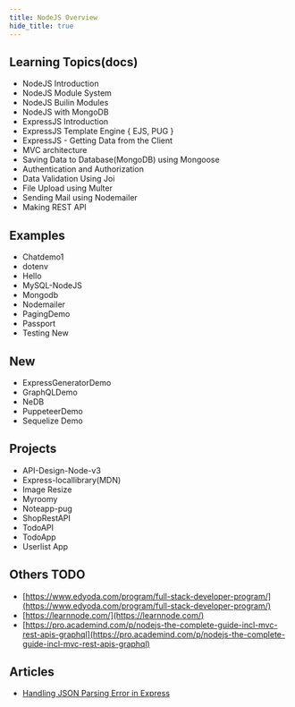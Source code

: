 ```yaml
---
title: NodeJS Overview
hide_title: true
---
```


## Learning Topics(docs)

- NodeJS Introduction
- NodeJS Module System
- NodeJS Builin Modules
- NodeJS with MongoDB
- ExpressJS Introduction
- ExpressJS Template Engine { EJS, PUG }
- ExpressJS - Getting Data from the Client
- MVC architecture
- Saving Data to Database(MongoDB) using Mongoose
- Authentication and Authorization
- Data Validation Using Joi
- File Upload using Multer
- Sending Mail using Nodemailer
- Making REST API

## Examples

- Chatdemo1
- dotenv
- Hello
- MySQL-NodeJS
- Mongodb
- Nodemailer
- PagingDemo
- Passport
- Testing New

## New

- ExpressGeneratorDemo
- GraphQLDemo
- NeDB
- PuppeteerDemo
- Sequelize Demo

## Projects

- API-Design-Node-v3
- Express-locallibrary(MDN)
- Image Resize
- Myroomy
- Noteapp-pug
- ShopRestAPI
- TodoAPI
- TodoApp
- Userlist App

## Others TODO

- [https://www.edyoda.com/program/full-stack-developer-program/](https://www.edyoda.com/program/full-stack-developer-program/)
- [https://learnnode.com/](https://learnnode.com/)
- [https://pro.academind.com/p/nodejs-the-complete-guide-incl-mvc-rest-apis-graphql](https://pro.academind.com/p/nodejs-the-complete-guide-incl-mvc-rest-apis-graphql)

## Articles

- [Handling JSON Parsing Error in Express](https://stackoverflow.com/questions/53048642/node-js-handle-body-parser-invalid-json-error/53049009)
